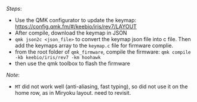 _Steps_:

-   Use the QMK configurator to update the keymap:
    https://config.qmk.fm/#/keebio/iris/rev7/LAYOUT
-   After compile, download the keymap in JSON
-   `qmk json2c <json_file>` to convert the keymap json file into c file. Then add the keymaps array to the `keymap.c` file for firmware complie.
-   from the root folder of `qmk_firmware`, compile the firmware: `qmk compile -kb keebio/iris/rev7 -km hoohawk`
-   then use the qmk toolbox to flash the firmware

_Note_:

-   `MT` did not work well (anti-aliasing, fast typing), so did not use it on the home row, as in Miryoku layout. need to revisit.
